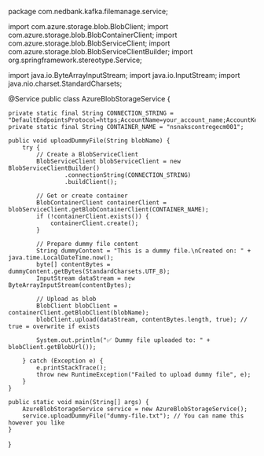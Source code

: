 package com.nedbank.kafka.filemanage.service;

import com.azure.storage.blob.BlobClient;
import com.azure.storage.blob.BlobContainerClient;
import com.azure.storage.blob.BlobServiceClient;
import com.azure.storage.blob.BlobServiceClientBuilder;
import org.springframework.stereotype.Service;

import java.io.ByteArrayInputStream;
import java.io.InputStream;
import java.nio.charset.StandardCharsets;

@Service
public class AzureBlobStorageService {

    private static final String CONNECTION_STRING = "DefaultEndpointsProtocol=https;AccountName=your_account_name;AccountKey=your_account_key;EndpointSuffix=core.windows.net";
    private static final String CONTAINER_NAME = "nsnakscontregecm001";

    public void uploadDummyFile(String blobName) {
        try {
            // Create a BlobServiceClient
            BlobServiceClient blobServiceClient = new BlobServiceClientBuilder()
                    .connectionString(CONNECTION_STRING)
                    .buildClient();

            // Get or create container
            BlobContainerClient containerClient = blobServiceClient.getBlobContainerClient(CONTAINER_NAME);
            if (!containerClient.exists()) {
                containerClient.create();
            }

            // Prepare dummy file content
            String dummyContent = "This is a dummy file.\nCreated on: " + java.time.LocalDateTime.now();
            byte[] contentBytes = dummyContent.getBytes(StandardCharsets.UTF_8);
            InputStream dataStream = new ByteArrayInputStream(contentBytes);

            // Upload as blob
            BlobClient blobClient = containerClient.getBlobClient(blobName);
            blobClient.upload(dataStream, contentBytes.length, true); // true = overwrite if exists

            System.out.println("✅ Dummy file uploaded to: " + blobClient.getBlobUrl());

        } catch (Exception e) {
            e.printStackTrace();
            throw new RuntimeException("Failed to upload dummy file", e);
        }
    }

    public static void main(String[] args) {
        AzureBlobStorageService service = new AzureBlobStorageService();
        service.uploadDummyFile("dummy-file.txt"); // You can name this however you like
    }
}
